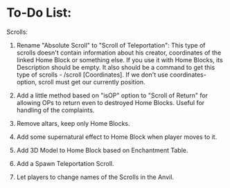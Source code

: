 To-Do List:
========

Scrolls:
1. Rename "Absolute Scroll" to "Scroll of Teleportation":
This type of scrolls doesn't contain information about his creator, coordinates of the linked Home Block or something else. If you use it with Home Blocks, its Description should be empty.
It also should be a command to get this type of scrolls - /scroll <Description of the Scroll> [Coordinates]. If we don't use coordinates-option, scroll must get our currently position.

2. Add a little method based on "isOP" option to "Scroll of Return" for allowing OPs to return even to destroyed Home Blocks. Useful for handling of the complaints.

3. Remove altars, keep only Home Blocks.

4. Add some supernatural effect to Home Block when player moves to it.

5. Add 3D Model to Home Block based on Enchantment Table.

6. Add a Spawn Teleportation Scroll.

7. Let players to change names of the Scrolls in the Anvil.
